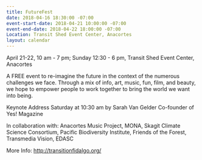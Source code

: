 ```yaml
---
title: FutureFest
date: 2018-04-16 18:30:00 -07:00
event-start-date: 2018-04-21 10:00:00 -07:00
event-end-date: 2018-04-22 18:00:00 -07:00
Location: Transit Shed Event Center, Anacortes
layout: calendar
---
```


April 21-22, 10 am - 7 pm; Sunday 12:30 - 6 pm, Transit Shed Event Center, Anacortes

A FREE event to re-imagine the future in the context of the numerous challenges we face. Through a mix of info, art, music, fun, film, and beauty, we hope to empower people to work together to bring the world we want into being.

Keynote Address
Saturday at 10:30 am by
Sarah Van Gelder
Co-founder of Yes! Magazine

In collaboration with:
Anacortes Music Project, MONA, Skagit Climate Science Consortium, Pacific Biodiversity Institute, Friends of the Forest, Transmedia Vision, EDASC

More Info: http://transitionfidalgo.org/
